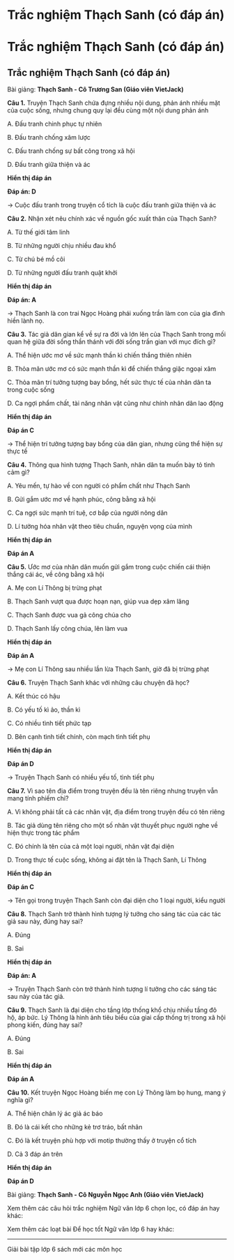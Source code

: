 # Trắc nghiệm Thạch Sanh (có đáp án)

# Trắc nghiệm Thạch Sanh (có đáp án)

## Trắc nghiệm Thạch Sanh (có đáp án)

Bài giảng: **Thạch Sanh - Cô Trương San (Giáo viên VietJack)**

**Câu 1.** Truyện Thạch Sanh chứa đựng nhiều nội dung, phản ánh nhiều mặt của cuộc sống, nhưng chung quy lại đều cùng một nội dung phản ánh

A. Đấu tranh chinh phục tự nhiên

B. Đấu tranh chống xâm lược

C. Đấu tranh chống sự bất công trong xã hội

D. Đấu tranh giữa thiện và ác

**Hiển thị đáp án**

**Đáp án: D**

→ Cuộc đấu tranh trong truyện cổ tích là cuộc đấu tranh giữa thiện và ác

**Câu 2.** Nhận xét nêu chính xác về nguồn gốc xuất thân của Thạch Sanh?

A. Từ thế giới tâm linh

B. Từ những người chịu nhiều đau khổ

C. Từ chú bé mồ côi

D. Từ những người đấu tranh quật khởi

**Hiển thị đáp án**

**Đáp án: A**

→ Thạch Sanh là con trai Ngọc Hoàng phái xuống trần làm con của gia đình hiền lành nọ.

**Câu 3.** Tác giả dân gian kể về sự ra đời và lớn lên của Thạch Sanh trong mối quan hệ giữa đời sống thần thánh với đời sống trần gian với mục đích gì?

A. Thể hiện ước mơ về sức mạnh thần kì chiến thắng thiên nhiên

B. Thỏa mãn ước mơ có sức mạnh thần kì để chiến thắng giặc ngoại xâm

C. Thỏa mãn trí tưởng tượng bay bổng, hết sức thực tế của nhân dân ta trong cuộc sống

D. Ca ngợi phẩm chất, tài năng nhân vật cũng như chính nhân dân lao động

**Hiển thị đáp án**

**Đáp án C**

→ Thể hiện trí tưởng tượng bay bổng của dân gian, nhưng cũng thể hiện sự thực tế

**Câu 4.** Thông qua hình tượng Thạch Sanh, nhân dân ta muốn bày tỏ tình cảm gì?

A. Yêu mến, tự hào về con người có phẩm chất như Thạch Sanh

B. Gửi gắm ước mơ về hạnh phúc, công bằng xã hội

C. Ca ngợi sức mạnh trí tuệ, cơ bắp của người nông dân

D. Lí tưởng hóa nhân vật theo tiêu chuẩn, nguyện vọng của mình

**Hiển thị đáp án**

**Đáp án A**

**Câu 5.** Ước mơ của nhân dân muốn gửi gắm trong cuộc chiến cái thiện thắng cái ác, về công bằng xã hội

A. Mẹ con Lí Thông bị trừng phạt 

B. Thạch Sanh vượt qua được hoạn nạn, giúp vua dẹp xâm lăng

C. Thạch Sanh được vua gả công chúa cho

D. Thạch Sanh lấy công chúa, lên làm vua

**Hiển thị đáp án**

**Đáp án A**

→ Mẹ con Lí Thông sau nhiều lần lừa Thạch Sanh, giờ đã bị trừng phạt

**Câu 6.** Truyện Thạch Sanh khác với những câu chuyện đã học?

A. Kết thúc có hậu

B. Có yếu tố kì ảo, thần kì

C. Có nhiều tình tiết phức tạp

D. Bên cạnh tình tiết chính, còn mạch tình tiết phụ

**Hiển thị đáp án**

**Đáp án D**

→ Truyện Thạch Sanh có nhiều yếu tố, tình tiết phụ

**Câu 7.** Vì sao tên địa điểm trong truyện đều là tên riêng nhưng truyện vẫn mang tính phiếm chỉ?

A. Vì không phải tất cả các nhân vật, địa điểm trong truyện đều có tên riêng

B. Tác giả dùng tên riêng cho một số nhân vật thuyết phục người nghe về hiện thực trong tác phẩm

C. Đó chính là tên của cả một loại người, nhân vật đại diện

D. Trong thực tế cuộc sống, không ai đặt tên là Thạch Sanh, Lí Thông

**Hiển thị đáp án**

**Đáp án C**

→ Tên gọi trong truyện Thạch Sanh còn đại diện cho 1 loại người, kiểu người

**Câu 8.** Thạch Sanh trở thành hình tượng lý tưởng cho sáng tác của các tác giả sau này, đúng hay sai?

A. Đúng

B. Sai

**Hiển thị đáp án**

**Đáp án: A**

→ Truyện Thạch Sanh còn trở thành hình tượng lí tưởng cho các sáng tác sau này của tác giả.

**Câu 9.** Thạch Sanh là đại diện cho tầng lớp thống khổ chịu nhiều tầng đô hộ, áp bức. Lý Thông là hình ảnh tiêu biểu của giai cấp thống trị trong xã hội phong kiến, đúng hay sai?

A. Đúng

B. Sai

**Hiển thị đáp án**

**Đáp án A**

**Câu 10.** Kết truyện Ngọc Hoàng biến mẹ con Lý Thông làm bọ hung, mang ý nghĩa gì?

A. Thể hiện chân lý ác giả ác báo

B. Đó là cái kết cho những kẻ trơ tráo, bất nhân

C. Đó là kết truyện phù hợp với motip thường thấy ở truyện cổ tích

D. Cả 3 đáp án trên

**Hiển thị đáp án**

**Đáp án D**

Bài giảng: **Thạch Sanh - Cô Nguyễn Ngọc Anh (Giáo viên VietJack)**

Xem thêm các câu hỏi trắc nghiệm Ngữ văn lớp 6 chọn lọc, có đáp án hay khác:

Xem thêm các loạt bài Để học tốt Ngữ văn lớp 6 hay khác:

* * *

Giải bài tập lớp 6 sách mới các môn học
